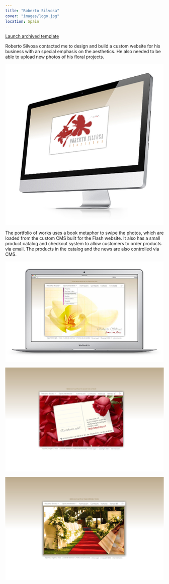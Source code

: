 ```yaml
---
title: "Roberto Silvosa"
cover: "images/logo.jpg"
location: Spain
---
```


<p class="work-links">
<a class="btn icon icon-external" href="http://work.joanmira.com/webs/robertosilvosa/" target="_blank">Launch archived template</a></p>

Roberto Silvosa contacted me to design and build a custom website for his business with an special emphasis on the aesthetics. He also needed to be able to upload new photos of his floral projects.

![](./images/1.jpg)

The portfolio of works uses a book metaphor to swipe the photos, which are loaded from the custom CMS built for the Flash website. It also has a small product catalog and checkout system to allow customers to order products via email. The products in the catalog and the news are also controlled via CMS.

![](./images/2.jpg)

![](./images/3.jpg)

![](./images/4.jpg)
